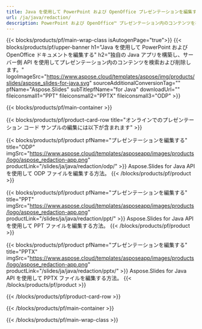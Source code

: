```yaml
---
title: Java を使用して PowerPoint および OpenOffice プレゼンテーションを編集する
url: /ja/java/redaction/
description: PowerPoint および OpenOffice™ プレゼンテーション内のコンテンツを検索して削除するための Java ソース コード
---
```


{{< blocks/products/pf/main-wrap-class isAutogenPage="true">}}
{{< blocks/products/pf/upper-banner h1="Java を使用して PowerPoint および OpenOffice ドキュメントを編集する" h2="独自の Java アプリを構築し、サーバー側 API を使用してプレゼンテーション内のコンテンツを検索および削除します。" logoImageSrc="https://www.aspose.cloud/templates/aspose/img/products/slides/aspose_slides-for-java.svg" sourceAdditionalConversionTag="" pfName="Aspose.Slides" subTitlepfName="for Java" downloadUrl="" fileiconsmall1="PPT" fileiconsmall2="PPTX" fileiconsmall3="ODP" >}}

{{< blocks/products/pf/main-container >}}

{{< blocks/products/pf/product-card-row title="オンラインでのプレゼンテーション コード サンプルの編集には以下が含まれます" >}}

{{< blocks/products/pf/product pfName="プレゼンテーションを編集する" title="ODP" imgSrc="https://www.aspose.cloud/templates/asposeapp/images/products/logo/aspose_redaction-app.png" productLink="/slides/ja/java/redaction/odp/" >}}
Aspose.Slides for Java API を使用して ODP ファイルを編集する方法。
{{< /blocks/products/pf/product >}}

{{< blocks/products/pf/product pfName="プレゼンテーションを編集する" title="PPT" imgSrc="https://www.aspose.cloud/templates/asposeapp/images/products/logo/aspose_redaction-app.png" productLink="/slides/ja/java/redaction/ppt/" >}}
Aspose.Slides for Java API を使用して PPT ファイルを編集する方法。
{{< /blocks/products/pf/product >}}

{{< blocks/products/pf/product pfName="プレゼンテーションを編集する" title="PPTX" imgSrc="https://www.aspose.cloud/templates/asposeapp/images/products/logo/aspose_redaction-app.png" productLink="/slides/ja/java/redaction/pptx/" >}}
Aspose.Slides for Java API を使用して PPTX ファイルを編集する方法。
{{< /blocks/products/pf/product >}}



{{< /blocks/products/pf/product-card-row >}}

{{< /blocks/products/pf/main-container >}}
    
{{< /blocks/products/pf/main-wrap-class >}}